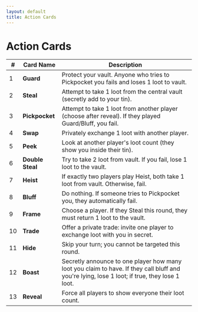 ```yaml
---
layout: default
title: Action Cards
---
```


<link rel="stylesheet" href="/assets/style.css">

<div class="ttrpg-container">

# Action Cards

<div class="ttrpg-box">

| # | Card Name     | Description                                                                                     |
|---|--------------|-------------------------------------------------------------------------------------------------|
| 1 | **Guard**    | Protect your vault. Anyone who tries to Pickpocket you fails and loses 1 loot to vault.         |
| 2 | **Steal**    | Attempt to take 1 loot from the central vault (secretly add to your tin).                       |
| 3 | **Pickpocket** | Attempt to take 1 loot from another player (choose after reveal). If they played Guard/Bluff, you fail. |
| 4 | **Swap**     | Privately exchange 1 loot with another player.                                                  |
| 5 | **Peek**     | Look at another player's loot count (they show you inside their tin).                           |
| 6 | **Double Steal** | Try to take 2 loot from vault. If you fail, lose 1 loot to the vault.                       |
| 7 | **Heist**    | If exactly two players play Heist, both take 1 loot from vault. Otherwise, fail.                |
| 8 | **Bluff**    | Do nothing. If someone tries to Pickpocket you, they automatically fail.                        |
| 9 | **Frame**    | Choose a player. If they Steal this round, they must return 1 loot to the vault.                |
|10 | **Trade**    | Offer a private trade: invite one player to exchange loot with you in secret.                   |
|11 | **Hide**     | Skip your turn; you cannot be targeted this round.                                              |
|12 | **Boast**    | Secretly announce to one player how many loot you claim to have. If they call bluff and you're lying, lose 1 loot; if true, they lose 1 loot. |
|13 | **Reveal**   | Force all players to show everyone their loot count.                                            |

</div>

</div>
